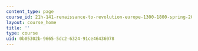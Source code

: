 ```yaml
---
content_type: page
course_id: 21h-141-renaissance-to-revolution-europe-1300-1800-spring-2015
layout: course_home
title: ''
type: course
uid: 0b05302b-9665-5dc2-6324-91ce46436078
---
```

